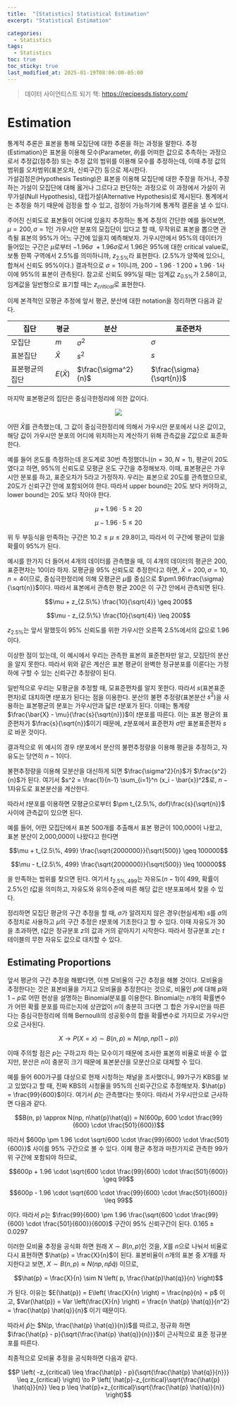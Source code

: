 ```yaml
---
title:  "[Statistics] Statistical Estimation"
excerpt: "Statistical Estimation"

categories:
  - Statistics
tags:
  - Statistics
toc: true
toc_sticky: true
last_modified_at: 2025-01-19T08:06:00-05:00
---
```


> 데이터 사이언티스트 되기 책: https://recipesds.tistory.com/

# Estimation

통계적 추론은 표본을 통해 모집단에 대한 추론을 하는 과정을 말한다. 추정(Estimation)은 표본을 이용해 모수(Parameter, $\theta$)를 
어떠한 값으로 추측하는 과정으로서 추정값(점추정) 또는 추정 값의 범위를 이용해 모수를 추정하는데, 이때 추정 값의 범위를 오차범위(표본오차, 신뢰구간) 등으로 제시한다.   
가설검정은(Hypothesis Testing)은 표본을 이용해 모집단에 대한 주장을 하거나, 주장하는 가설이 모집단에 대해 옳거나 그르다고 판단하는 과정으로 
이 과정에서 가설이 귀무가설(Null Hypothesis), 대립가설(Alternative Hypothesis)로 제시된다. 
통계에서는 추정을 하기 때문에 검정을 할 수 있고, 검정이 가능하기에 통계적 결론을 낼 수 있다. 

주어진 신뢰도로 표본들이 어디에 있을지 추정하는 통계 추정의 간단한 예를 들어보면, $\mu=200, \sigma=1$인 가우시안 분포의 모집단이 있다고 할 때, 
무작위로 표본을 뽑으면 관측될 표본의 95%가 어느 구간에 있을지 예측해보자. 가우시안에서 95%의 데이터가 들어있는 구간은 $\mu$로부터 $-1.96\sigma ~ +1.96\sigma$로서
 1.96은 95%에 대한 critical value로, 보통 한쪽 구역에서 2.5%를 의미하니까, $z_{2.5\%}$라 표현한다. (2.5%가 양쪽에 있으니, 합쳐서 신뢰도 95%이다.)
결과적으로 $\sigma=1$이니까, $200 - 1.96 \cdot 1 ~ 200 + 1.96 \cdot 1$사이에 95%의 표본이 관측된다. 참고로 신뢰도 99%일 때는 임계값 $z_{0.5\%}$가 2.58이고, 
임계값을 일반형으로 표기할 때는 $z_{critical}$로 표현한다. 

이제 본격적인 모평균 추정에 앞서 평균, 분산에 대한 notation을 정리하면 다음과 같다. 

|집단|평균|분산|표준편차|
|-|-|-|-|
|모집단|$m$|$\sigma^2$|$\sigma$|
|표본집단|$\bar{X}$|$s^2$|$s$|
|표본평균의 집단|$E(\bar{X})$|$\frac{\sigma^2}{n}$|$\frac{\sigma}{\sqrt{n}}$|

마지막 표본평균의 집단은 중심극한정리에 의한 값이다. 

<p align="center"><img src="https://github.com/user-attachments/assets/fc3ceffa-4cde-4016-a165-d58160dab99d"></p>

어떤 $\bar{X}$를 관측했는데, 그 값이 중심극한정리에 의해서 가우시안 분포에서 나온 값이고, 해당 값이 가우시안 분포의 어디에 위치하는지 계산하기 위해 관측값을 $Z$값으로 표준화 한다. 

예를 들어 온도를 측정하는데 온도계로 30번 측정했더니($n=30, N=1$), 평균이 20도 였다고 하면, 95%의 신뢰도로 모평균 온도 구간을 추정해보자. 이때, 표본평균은 가우시안 분포를 하고, 표준오차가 5라고 가정하자. 우리는 표본으로 20도를 관측했으므로, 20도가 신뢰구간 안에 포함되어야 한다. 따라서 upper bound는 20도 보다 커야하고, lower bound는 20도 보다 작아야 한다. 

$$\mu + 1.96 \cdot 5 \geq 20$$

$$\mu - 1.96 \cdot 5 \leq 20$$

위 두 부등식을 만족하는 구간은 $10.2 \leq \mu \leq 29.8$이고, 따라서 이 구간에 평균이 있을 확률이 95%가 된다. 

예시를 한가지 더 들어서 4개의 데이터를 관측했을 때, 이 4개의 데이터의 평균은 200, 표준편차는 10이라 하자. 모평균을 95% 신뢰도로 추정한다고 하면, $\bar{X}=200, \sigma=10, n=4$이므로, 중심극한정리에 의해 모평균은 $\mu$를 중심으로 $\pm1.96\frac{\sigma}{\sqrt{n}}$이다. 따라서 표본에서 관측한 평균 200은 이 구간 안에서 관측되면 된다. 

$$\mu + z_{2.5\%} \frac{10}{\sqrt{4}} \geq 200$$

$$\mu - z_{2.5\%} \frac{10}{\sqrt{4}} \leq 200$$

$z_{2.5\%}$는 앞서 말했듯이 95% 신뢰도를 위한 가우시안 오른쪽 2.5%에서의 값으로 1.96이다. 

이상한 점이 있는데, 이 예시에서 우리는 관측한 표본의 표준편차만 알고, 모집단의 분산을 알지 못한다. 
따라서 위와 같은 계산은 표본 평균이 완벽한 정규분포를 이룬다는 가정 하에 구할 수 있는 신뢰구간 추정량이 된다. 

일반적으로 우리는 모평균을 추정할 때, 모표준편차를 알지 못한다. 따라서 $s$(표본표준편차)로 대치하면 $t$분포가 된다는 점을 이용한다. 
분산의 불편 추정량(표본분산 $s^2$)을 사용하는 표본평균의 분포는 가우시안과 닯은 $t$분포가 된다. 
이때는 통계량 $\frac{\bar{X} - \mu}{\frac{s}{\sqrt{n}}}$이 $t$분포를 따른다. 이는 표본 평균의 표준편차가 $\frac{s}{\sqrt{n}}$이기 때문에, $z$분포에서 표준편차 $\sigma$만 표본표준편차 $s$로 바꾼 것이다. 

결과적으로 위 예시의 경우  $t$분포에서 분산의 불편추정량을 이용해 평균을 추정하고, 자유도는 당연히 $n-1$이다. 

불편추정량을 이용해 모분산을 대신하게 되면 $\frac{\sigma^2}{n}$가 $\frac{s^2}{n}$가 된다. 
여기서 $s^2 = \frac{1}{n-1} \sum_{i=1}^n (x_i - \bar{x})^2$로, $n-1$자유도로 표본분산을 계산한다. 

따라서 $t$분포를 이용하면 모평균으로부터 $\pm t_{2.5\%, dof}\frac{s}{\sqrt{n}}$ 사이에 관측값이 있으면 된다. 

예를 들어, 어떤 모집단에서 표본 500개를 추출해서 표본 평균이 100,000이 나왔고, 표본 분산이 2,000,000이 나왔다고 한다면 

$$\mu + t_{2.5\%, 499} \frac{\sqrt{2000000}}{\sqrt{500}} \geq 100000$$

$$\mu - t_{2.5\%, 499} \frac{\sqrt{2000000}}{\sqrt{500}} \leq 100000$$

을 만족하는 범위를 찾으면 된다. 여기서 $t_{2.5\%, 499}$는 자유도($n-1$)이 499, 확률이 2.5%인 $t$값을 의미하고, 자유도와 유의수준에 따른 해당 값은 t분포표에서 찾을 수 있다.

정리하면 모집단 평균의 구간 추정을 할 때, $\sigma$가 알려지지 않은 경우(현실세계)  $s$를 $\sigma$의 추정치로 사용하고 $\mu$의 구간 추정은 $t$분포에 기초한다고 할 수 있다. 이때 자유도가 30을 초과하면, $t$값은 정규분포 $z$의 값과 거의 같아지기 시작한다. 따라서 정규분포 $z$는 $t$ 테이블의 무한 자유도 값으로 대치할 수 있다. 

##  Estimating Proportions

앞서 평균의 구간 추정을 해봤다면, 이젠 모비율의 구간 추정을 해볼 것이다. 모비율을 추정한다는 것은 표본비율을 가지고 모비율을 추정한다는 것으로, 비율인 $p$에 대해 $p$와 $1-p$로 어떤 현상을 설명하는 Binomial분포를 이용한다. Binomial는 $n$개의 확률변수가 어떤 확률 분포를 따르는지에 상관없이 $n$이 충분히 크다면 그 합은 가우시안을 따른다는 중심극한정리에 의해 Bernoulli의 성공횟수의 합을 확률변수로 가지므로 가우시안으로 근사된다. 

$$X \to P(X=x) \sim B(n, p) \approx N(np, np(1-p))$$

이때 주의할 점은 $p$는 구하고자 하는 모수이기 때문에 조사한 표본의 비율로 바꿀 수 없지만, 분산은 $n$이 충분히 크기 때문에 표본분산을 모분산으로 대체할 수 있다. 

예를 들어 600가구를 대상으로 현재 시청하는 채널을 조사했더니, 99가구가 KBS를 보고 있었다고 할 때, 진짜 KBS의 시청율을 95%의 신뢰구간으로 추정해보자. $\hat{p} = \frac{99}{600}$이다. 여기서 $\hat{p}$는 관측했다는 뜻이다. 따라서 가우시안으로 근사하면 다음과 같다.

$$B(n, p) \approx N(np, n\hat{p}\hat{q}) = N(600p, 600 \cdot \frac{99}{600} \cdot \frac{501}{600})$$

따라서 $600p \pm 1.96 \cdot \sqrt{600 \cdot \frac{99}{600} \cdot \frac{501}{600}}$ 사이를 95% 구간으로 볼 수 있다. 
이제 평균 추정과 마찬가지로 관측한 99가 위 구간에 포함되야 하므로, 

$$600p + 1.96 \cdot \sqrt{600 \cdot \frac{99}{600} \cdot \frac{501}{600}} \geq 99$$

$$600p - 1.96 \cdot \sqrt{600 \cdot \frac{99}{600} \cdot \frac{501}{600}} \leq 99$$

이다. 따라서 $p$는 $\frac{99}{600} \pm 1.96 \frac{\sqrt{600 \cdot \frac{99}{600} \cdot \frac{501}{600}}{600}$ 구간이 95% 신뢰구간이 된다. $0.165 \pm 0.0297$

이러한 모비율 추정을 공식화 하면 원래 $X \sim B(n, p)$인 것을, $X$를 $n$으로 나눠서 비율로 다시 표현하면 $\hat{p} = \frac{X}{n}$이 된다. 표본비율이 $n$개의 표본 중 $X$개를 차지한다고 보면, $X \sim B(n, p) \approx N(np, n\hat{p}\hat{q})$ 이므로, 

$$\hat{p} = \frac{X}{n} \sim N \left( p, \frac{\hat{p}\hat{q}}{n} \right)$$

가 된다. 이유는 $E(\hat{p}) = E\left( \frac{X}{n} \right) = \frac{np}{n} = p$ 이고, $Var(\hat{p}) = Var \left(\frac{X}{n} \right) = \frac{n \hat{p} \hat{q}}{n^2} = \frac{\hat{p} \hat{q}}{n}$ 이기 때문이다. 

따라서 $\hat{p}$는 $N(p, \frac{\hat{p} \hat{q}}{n})$를 따르고, 정규화 하면 $\frac{\hat{p} - p}{\sqrt{\frac{\hat{p} \hat{q}}{n}}}$이 근사적으로 표준 정규분포를 따른다. 

최종적으로 모비율 추정을 공식화하면 다음과 같다. 

$$P \left( -z_{critical} \leq \frac{\hat{p} - p}{\sqrt{\frac{\hat{p} \hat{q}}{n}}} \leq z_{critical} \right) \to P \left( \hat{p}-z_{critical}\sqrt{\frac{\hat{p} \hat{q}}{n}} \leq p \leq \hat{p}+z_{critical}\sqrt{\frac{\hat{p} \hat{q}}{n}}  \right)$$ 









